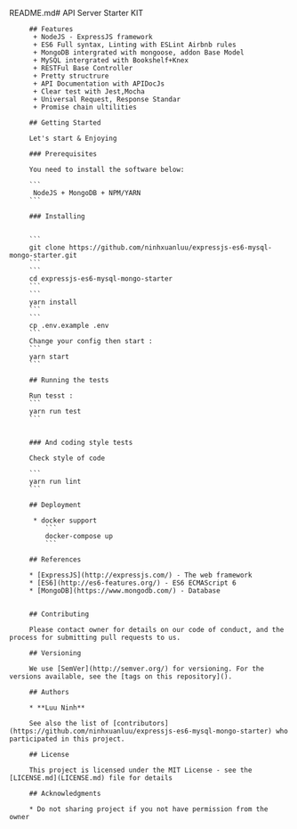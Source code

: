 README.md#  API Server Starter KIT
         
         
         ## Features
          + NodeJS - ExpressJS framework 
          + ES6 Full syntax, Linting with ESLint Airbnb rules
          + MongoDB intergrated with mongoose, addon Base Model
          + MySQL intergrated with Bookshelf+Knex
          + RESTFul Base Controller
          + Pretty structrure
          + API Documentation with APIDocJs
          + Clear test with Jest,Mocha
          + Universal Request, Response Standar
          + Promise chain ultilities
         
         ## Getting Started
         
         Let's start & Enjoying
         
         ### Prerequisites
         
         You need to install the software below:
         
         ```
          NodeJS + MongoDB + NPM/YARN
         ```
         
         ### Installing
         
         
         ```
         git clone https://github.com/ninhxuanluu/expressjs-es6-mysql-mongo-starter.git
         ```
         ```
         cd expressjs-es6-mysql-mongo-starter
         ```
         ```
         yarn install
         ```
         ```
         cp .env.example .env
         ```
         Change your config then start :
         ```
         yarn start
         ```
         
         ## Running the tests
         
         Run tesst :
         ```
         yarn run test
         ```
         
         
         ### And coding style tests
         
         Check style of code
         
         ```
         yarn run lint
         ```
         
         ## Deployment
         
          * docker support
             ```
             docker-compose up
             ```
         
         ## References
         
         * [ExpressJS](http://expressjs.com/) - The web framework
         * [ES6](http://es6-features.org/) - ES6 ECMAScript 6
         * [MongoDB](https://www.mongodb.com/) - Database
         
         
         ## Contributing
         
         Please contact owner for details on our code of conduct, and the process for submitting pull requests to us.
         
         ## Versioning
         
         We use [SemVer](http://semver.org/) for versioning. For the versions available, see the [tags on this repository](). 
         
         ## Authors
         
         * **Luu Ninh**  
         
         See also the list of [contributors](https://github.com/ninhxuanluu/expressjs-es6-mysql-mongo-starter) who participated in this project.
         
         ## License
         
         This project is licensed under the MIT License - see the [LICENSE.md](LICENSE.md) file for details
         
         ## Acknowledgments
         
         * Do not sharing project if you not have permission from the owner
         
